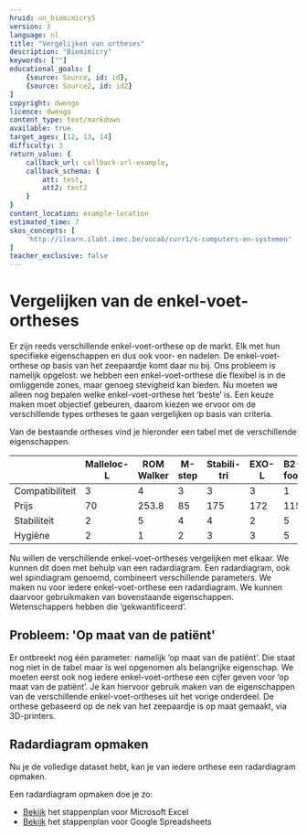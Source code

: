 ```yaml
---
hruid: un_biomimicry5
version: 3
language: nl
title: "Vergelijken van ortheses"
description: "Biomimicry"
keywords: [""]
educational_goals: [
    {source: Source, id: id}, 
    {source: Source2, id: id2}
]
copyright: dwengo
licence: dwengo
content_type: text/markdown
available: true
target_ages: [12, 13, 14]
difficulty: 3
return_value: {
    callback_url: callback-url-example,
    callback_schema: {
        att: test,
        att2: test2
    }
}
content_location: example-location
estimated_time: 7
skos_concepts: [
    'http://ilearn.ilabt.imec.be/vocab/curr1/s-computers-en-systemen'
]
teacher_exclusive: false
---
```


# Vergelijken van de enkel-voet-ortheses

Er zijn reeds verschillende enkel-voet-orthese op de markt. Elk met hun specifieke eigenschappen en dus ook voor- en nadelen. De enkel-voet-orthese op basis van het zeepaardje komt daar nu bij. Ons probleem is namelijk opgelost: we hebben een enkel-voet-orthese die flexibel is in de omliggende zones, maar genoeg stevigheid kan bieden. Nu moeten we alleen nog bepalen welke enkel-voet-orthese het ‘beste’ is.
Een keuze maken moet objectief gebeuren, daarom kiezen we ervoor om de verschillende types ortheses te gaan vergelijken op basis van criteria. 

Van de bestaande ortheses vind je hieronder een tabel met de verschillende eigenschappen. 

|                 | **Malleloc-L** | **ROM Walker** | **M-step** | **Stabili-tri** | **EXO-L** | **B2-foot** | **Zeepaardje orthese** |
|-----------------|----------------|----------------|------------|-----------------|-----------|-------------|------------------------|
| Compatibiliteit | 3              | 4              | 3          | 3               | 3         | 1           | 5 |
| Prijs           | 70             | 253.8          | 85         | 175          | 172     | 115       | 127.5 |
| Stabiliteit     | 2              | 5              | 4          | 4               | 2         | 5           | 4 | 
| Hygiëne         | 2              | 1              | 2          | 3               | 3         | 5           | 3 |

Nu willen de verschillende enkel-voet-ortheses vergelijken met elkaar. We kunnen dit doen met behulp van een radardiagram. Een radardiagram, ook wel spindiagram genoemd, combineert verschillende parameters. We maken nu voor iedere enkel-voet-orthese een radardiagram. We kunnen daarvoor gebruikmaken van bovenstaande eigenschappen. Wetenschappers hebben die ‘gekwantificeerd’. 

## Probleem: 'Op maat van de patiënt'
Er ontbreekt nog één parameter: namelijk ‘op maat van de patiënt’. Die staat nog niet in de tabel maar is wel opgenomen als belangrijke eigenschap. We moeten eerst ook nog iedere enkel-voet-orthese een cijfer geven voor ‘op maat van de patiënt’. Je kan hiervoor gebruik maken van de eigenschappen van de verschillende enkel-voet-ortheses uit het vorige onderdeel.
De orthese gebaseerd op de nek van het zeepaardje is op maat gemaakt, via 3D-printers.


## Radardiagram opmaken
Nu je de volledige dataset hebt, kan je van iedere orthese een radardiagram opmaken. 

Een radardiagram opmaken doe je zo:
* [Bekijk](embed/Radardiagram_Excel.pdf "pdf") het stappenplan voor Microsoft Excel
* [Bekijk](embed/Radardiagram_Spreadsheets.pdf "pdf") het stappenplan voor Google Spreadsheets 
